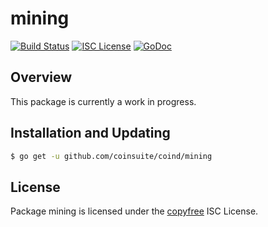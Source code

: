 mining
======

[![Build Status](http://img.shields.io/travis/btcsuite/btcd.svg)](https://travis-ci.org/btcsuite/btcd)
[![ISC License](http://img.shields.io/badge/license-ISC-blue.svg)](http://copyfree.org)
[![GoDoc](https://img.shields.io/badge/godoc-reference-blue.svg)](http://godoc.org/github.com/coinsuite/coind/mining)

## Overview

This package is currently a work in progress.

## Installation and Updating

```bash
$ go get -u github.com/coinsuite/coind/mining
```

## License

Package mining is licensed under the [copyfree](http://copyfree.org) ISC
License.
